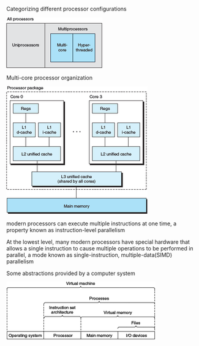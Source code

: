 Categorizing different processor configurations

![](a.png)

Multi-core processor organization

![](b.png)

modern processors can execute multiple instructions at one time, a property known as instruction-level parallelism

At the lowest level, many modern processors have special hardware that allows a single instruction to cause multiple operations to be performed in parallel, a mode known as single-instruction, multiple-data(SIMD) parallelism

Some abstractions provided by a computer system

![](c.png)
